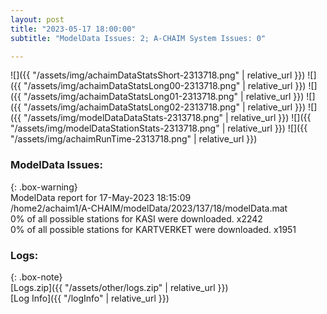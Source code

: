 ```yaml
---
layout: post
title: "2023-05-17 18:00:00"
subtitle: "ModelData Issues: 2; A-CHAIM System Issues: 0"

---
```


![]({{ "/assets/img/achaimDataStatsShort-2313718.png" | relative_url }})
![]({{ "/assets/img/achaimDataStatsLong00-2313718.png" | relative_url }})
![]({{ "/assets/img/achaimDataStatsLong01-2313718.png" | relative_url }})
![]({{ "/assets/img/achaimDataStatsLong02-2313718.png" | relative_url }})
![]({{ "/assets/img/modelDataDataStats-2313718.png" | relative_url }})
![]({{ "/assets/img/modelDataStationStats-2313718.png" | relative_url }})
![]({{ "/assets/img/achaimRunTime-2313718.png" | relative_url }})


### ModelData Issues:  
  
{: .box-warning}  
 ModelData report for 17-May-2023 18:15:09   
 /home2/achaim1/A-CHAIM/modelData/2023/137/18/modelData.mat   
 0% of all possible stations for KASI were downloaded. x2242   
 0% of all possible stations for KARTVERKET were downloaded. x1951   
  


### Logs:  
  
{: .box-note}  
[Logs.zip]({{ "/assets/other/logs.zip" | relative_url }})  
[Log Info]({{ "/logInfo" | relative_url }})  
